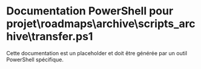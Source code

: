 # Documentation PowerShell pour projet\roadmaps\archive\scripts_archive\transfer.ps1

Cette documentation est un placeholder et doit être générée par un outil PowerShell spécifique.
